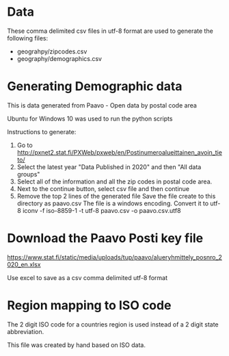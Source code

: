 # Data #

These comma delimited csv files in utf-8 format are used to generate the following files:
- geograhpy/zipcodes.csv
- geography/demographics.csv

# Generating Demographic data #

This is data generated from Paavo - Open data by postal code area

Ubuntu for Windows 10 was used to run the python scripts

Instructions to generate:

1) Go to 
http://pxnet2.stat.fi/PXWeb/pxweb/en/Postinumeroalueittainen_avoin_tieto/
2) Select the latest year "Data Published in 2020" and then "All data groups"
3) Select all of the information and all the zip codes in postal code area. 
4) Next to the continue button, select csv file and then continue
5) Remove the top 2 lines of the generated file
Save the file create to this directory as paavo.csv
The file is a windows encoding.  Convert it to utf-8
iconv -f iso-8859-1 -t utf-8 paavo.csv -o paavo.csv.utf8

# Download the Paavo Posti key file #

https://www.stat.fi/static/media/uploads/tup/paavo/alueryhmittely_posnro_2020_en.xlsx

Use excel to save as a csv comma delimited utf-8 format

# Region mapping to ISO code #

The 2 digit ISO code for a countries region is used instead of a 2 digit state abbreviation.

This file was created by hand based on ISO data.
